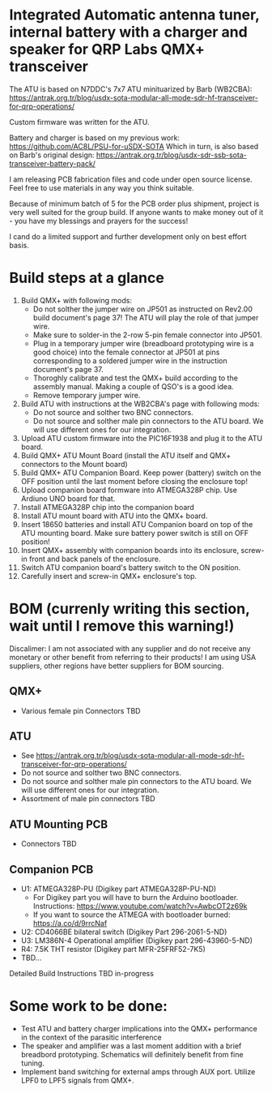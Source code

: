 # Integrated Automatic antenna tuner, internal battery with a charger and speaker for QRP Labs QMX+ transceiver

The ATU is based on N7DDC's 7x7 ATU minituarized by Barb (WB2CBA):
https://antrak.org.tr/blog/usdx-sota-modular-all-mode-sdr-hf-transceiver-for-qrp-operations/
 
Custom firmware was written for the ATU.
 
Battery and charger is based on my previous work:
https://github.com/AC8L/PSU-for-uSDX-SOTA
 Which in turn, is also based on Barb's original design:
https://antrak.org.tr/blog/usdx-sdr-ssb-sota-transceiver-battery-pack/


I am releasing PCB fabrication files and code under open source license. Feel free to use materials in any way you think suitable.

Because of minimum batch of 5 for the PCB order plus shipment, project is very well suited for the group build. If anyone wants to make money out of it - you have my blessings and prayers for the success!

I cand do a limited support and further development only on best effort basis.

# Build steps at a glance
1. Build QMX+ with following mods:
   - Do not solther the jumper wire on JP501 as instructed on Rev2.00 build document's page 37! The ATU will play the role of that jumper wire.
   - Make sure to solder-in the 2-row 5-pin female connector into JP501.
   - Plug in a temporary jumper wire (breadboard prototyping wire is a good choice) into the female connector at JP501 at pins corresponding to a soldered jumper wire in the instruction document's page 37.
   - Thoroghly calibrate and test the QMX+ build according to the assembly manual. Making a couple of QSO's is a good idea.
   - Remove temporary jumper wire.    
2. Build ATU with instructions at the WB2CBA's page with following mods:
   - Do not source and solther two BNC connectors.
   - Do not source and solther male pin connectors to the ATU board. We will use different ones for our integration. 
3. Upload ATU custom firmware into the PIC16F1938 and plug it to the ATU board.
4. Build QMX+ ATU Mount Board (install the ATU itself and QMX+ connectors to the Mount board)
5. Build QMX+ ATU Companion Board. Keep power (battery) switch on the OFF position until the last moment before closing the enclosure top!
6. Upload companion board formware into ATMEGA328P chip. Use Ardiuno UNO board for that.
7. Install ATMEGA328P chip into the companion board
8. Install ATU mount board with ATU into the QMX+ board.
9. Insert 18650 batteries and install ATU Companion board on top of the ATU mounting board. Make sure battery power switch is still on OFF position!
10. Insert QMX+ assembly with companion boards into its enclosure, screw-in front and back panels of the enclosure.
11. Switch ATU companion board's battery switch to the ON position.
12. Carefully insert and screw-in QMX+ enclosure's top. 

# BOM (currenly writing this section, wait until I remove this warning!)
Discalimer: I am not associated with any supplier and do not receive any monetary or other benefit from referring to their products!
I am using USA suppliers, other regions have better suppliers for BOM sourcing.
## QMX+
 - Various female pin Connectors TBD
## ATU
 - See https://antrak.org.tr/blog/usdx-sota-modular-all-mode-sdr-hf-transceiver-for-qrp-operations/
 - Do not source and solther two BNC connectors.
 - Do not source and solther male pin connectors to the ATU board. We will use different ones for our integration. 
 - Assortment of male pin connectors TBD
## ATU Mounting PCB
  - Connectors TBD
## Companion PCB
 - U1: ATMEGA328P-PU (Digikey part ATMEGA328P-PU-ND)
   - For Digikey part you will have to burn the Arduino bootloader. Instructions: https://www.youtube.com/watch?v=AwbcOT2z69k
   - If you want to source the ATMEGA with bootloader burned: https://a.co/d/9rrcNaf
 - U2: CD4066BE bilateral switch (Digikey Part 296-2061-5-ND)
 - U3: LM386N-4 Operational amplifier (Digikey part 296-43960-5-ND)
 - R4: 7.5K THT resistor (Digikey part MFR-25FRF52-7K5)
 - TBD...
 
Detailed Build Instructions TBD in-progress

# Some work to be done:
- Test ATU and battery charger implications into the QMX+ performance in the context of the parasitic interference
- The speaker and amplifier was a last moment addition with a brief breadbord prototyping. Schematics will definitely benefit from fine tuning.
- Implement band switching for external amps through AUX port. Utilize LPF0 to LPF5 signals from QMX+.

